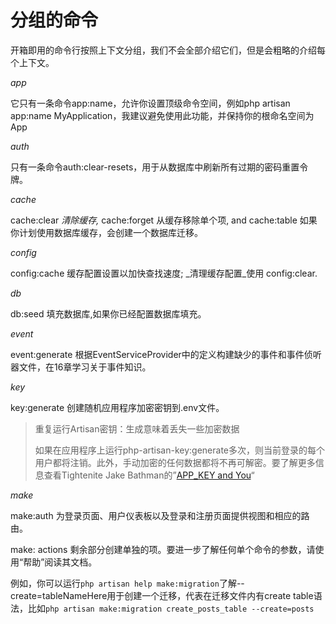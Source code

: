 # 分组的命令

开箱即用的命令行按照上下文分组，我们不会全部介绍它们，但是会粗略的介绍每个上下文。

_app_

它只有一条命令app:name，允许你设置顶级命令空间，例如php artisan app:name MyApplication，我建议避免使用此功能，并保持你的根命名空间为App

_auth_

只有一条命令auth:clear-resets，用于从数据库中刷新所有过期的密码重置令牌。

_cache_

cache:clear _清除缓存,_ cache:forget 从缓存移除单个项, and cache:table 如果你计划使用数据库缓存，会创建一个数据库迁移。

_config_

config:cache 缓存配置设置以加快查找速度; _清理缓存配置_使用 config:clear.

_db_

db:seed 填充数据库,如果你已经配置数据库填充。

_event_

event:generate 根据EventServiceProvider中的定义构建缺少的事件和事件侦听器文件，在16章学习关于事件知识。

_key_

key:generate 创建随机应用程序加密密钥到.env文件。

> 重复运行Artisan密钥：生成意味着丢失一些加密数据
>
> 如果在应用程序上运行php-artisan-key:generate多次，则当前登录的每个用户都将注销。此外，手动加密的任何数据都将不再可解密。要了解更多信息查看Tightenite Jake Bathman的”[APP\_KEY and You](https://tighten.co/blog/app-key-and-you)“

_make_

make:auth 为登录页面、用户仪表板以及登录和注册页面提供视图和相应的路由。

make: actions 剩余部分创建单独的项。要进一步了解任何单个命令的参数，请使用“帮助”阅读其文档。

例如，你可以运行`php artisan help make:migration`了解--create=tableNameHere用于创建一个迁移，代表在迁移文件内有create table语法，比如`php artisan make:migration create_posts_table --create=posts`





